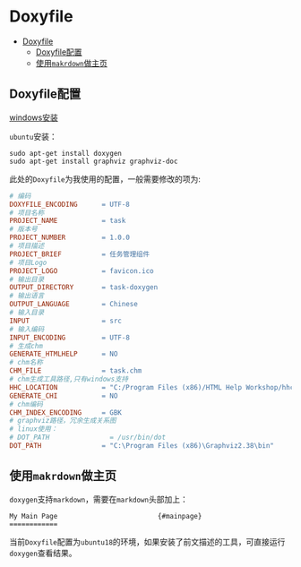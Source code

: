 # Doxyfile
- [Doxyfile](#doxyfile)
	- [Doxyfile配置](#doxyfile配置)
	- [使用`makrdown`做主页](#使用makrdown做主页)
## Doxyfile配置

[windows安装](https://www.cnblogs.com/silencehuan/p/11169084.html)

`ubuntu`安装：

```shell
sudo apt-get install doxygen
sudo apt-get install graphviz graphviz-doc
```

此处的`Doxyfile`为我使用的配置，一般需要修改的项为:

```makefile
# 编码
DOXYFILE_ENCODING      = UTF-8
# 项目名称
PROJECT_NAME           = task
# 版本号
PROJECT_NUMBER         = 1.0.0
# 项目描述
PROJECT_BRIEF          = 任务管理组件
# 项目Logo
PROJECT_LOGO           = favicon.ico
# 输出目录
OUTPUT_DIRECTORY       = task-doxygen
# 输出语言
OUTPUT_LANGUAGE        = Chinese
# 输入目录
INPUT                  = src
# 输入编码
INPUT_ENCODING         = UTF-8
# 生成chm
GENERATE_HTMLHELP      = NO
# chm名称
CHM_FILE               = task.chm
# chm生成工具路径,只有windows支持
HHC_LOCATION           = "C:/Program Files (x86)/HTML Help Workshop/hhc.exe"
GENERATE_CHI           = NO
# chm编码
CHM_INDEX_ENCODING     = GBK
# graphviz路径，冗余生成关系图
# linux使用：
# DOT_PATH               = /usr/bin/dot
DOT_PATH               = "C:\Program Files (x86)\Graphviz2.38\bin"
```

## 使用`makrdown`做主页

`doxygen`支持`markdown`，需要在`markdown`头部加上：

```shell
My Main Page                         {#mainpage}
============
```

当前`Doxyfile`配置为`ubuntu18`的环境，如果安装了前文描述的工具，可直接运行`doxygen`查看结果。
